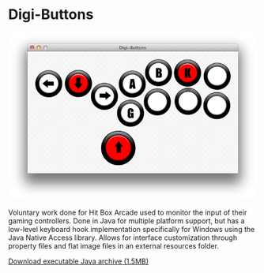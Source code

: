 # Digi-Buttons

![Digi-Buttons in action](www/screenshot.png?raw=true)

Voluntary work done for Hit Box Arcade used to monitor the input of their
gaming controllers. Done in Java for multiple platform support, but has a
low-level keyboard hook implementation specifically for Windows using the Java
Native Access library. Allows for interface customization through property
files and flat image files in an external resources folder.

[Download executable Java archive (1.5MB)](http://hostr.co/wj4r7jlYVgCm)
